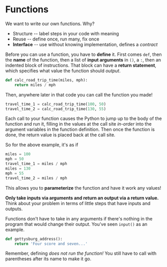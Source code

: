 # Functions

We want to write our own functions.
Why?

* Structure -- label steps in your code with meaning
* Reuse -- define once, run many, fix once
* **Interface** -- use without knowing implementation, defines a _contract_

Before you can use a function, you have to **define** it.
First comes `def`, then the **name** of the function, then a list of **input arguments** in `()`, a `:`, then an indented block of instructions.
That block can have a **return statement**, which specifies what value the function should _output_.

```py
def calc_road_trip_time(miles, mph):
    return miles / mph
```

Then, anywhere later in that code you can call the function you made!

```py
travel_time_1 = calc_road_trip_time(100, 50)
travel_time_2 = calc_road_trip_time(130, 55)
```

Each call to your function causes the Python to jump up to the body of the function and run it, filling in the values at the call site _in-order_ into the argument variables in the function definition.
Then once the function is done, the return value is placed back at the call site.

So for the above example, it's as if

```py
miles = 100
mph = 50
travel_time_1 = miles / mph
miles = 130
mph = 55
travel_time_2 = miles / mph
```

This allows you to **parameterize** the function and have it work any values!

**Only take inputs via arguments and return an output via a return value.**
Think about your problem in terms of little steps that have inputs and outputs.

Functions don't have to take in any arguments if there's nothing in the program that would change their output.
You've seen `input()` as an example.

```py
def gettysburg_address():
    return 'Four score and seven...'
```

Remember, defining _does not run the function!_
You still have to call with parentheses after its name to make it go.

